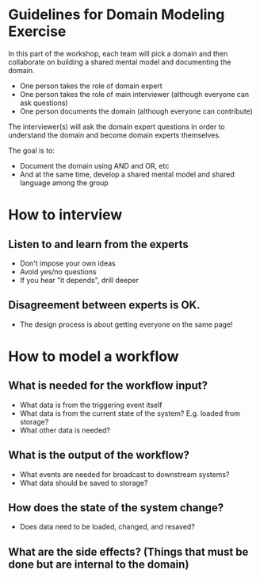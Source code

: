 # Guidelines for Domain Modeling Exercise

In this part of the workshop, each team will pick a domain and then collaborate on building a shared mental model and documenting the domain.

- One person takes the role of domain expert
- One person takes the role of main interviewer (although everyone can ask questions)
- One person documents the domain (although everyone can contribute)

The interviewer(s) will ask the domain expert questions in order to understand the domain and become domain experts themselves.

The goal is to:
- Document the domain using AND and OR, etc
- And at the same time, develop a shared mental model and shared language among the group

# How to interview

## Listen to and learn from the experts

- Don't impose your own ideas
- Avoid yes/no questions
- If you hear "it depends", drill deeper

## Disagreement between experts is OK.

- The design process is about getting everyone on the same page!

# How to model a workflow

## What is needed for the workflow input?

- What data is from the triggering event itself
- What data is from the current state of the system? E.g. loaded from storage?
- What other data is needed?

## What is the output of the workflow?

- What events are needed for broadcast to downstream systems?
- What data should be saved to storage?

## How does the state of the system change?

- Does data need to be loaded, changed, and resaved?

## What are the side effects? (Things that must be done but are internal to the domain)
